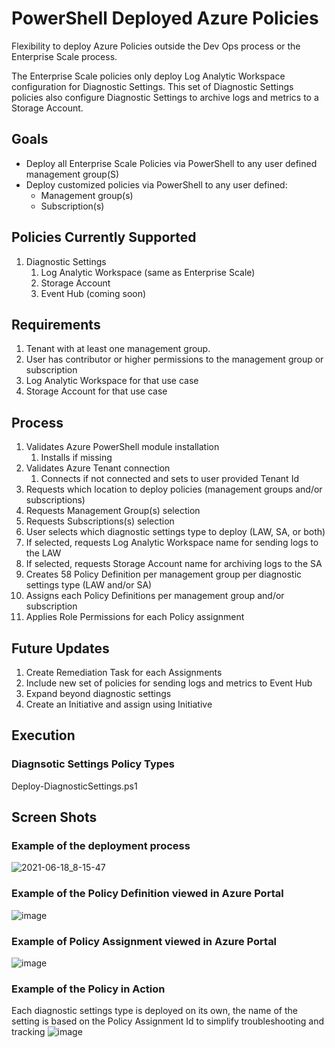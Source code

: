 # PowerShell Deployed Azure Policies
Flexibility to deploy Azure Policies outside the Dev Ops process or the Enterprise Scale process.

The Enterprise Scale policies only deploy Log Analytic Workspace configuration for Diagnostic Settings. This set of Diagnostic Settings policies also configure Diagnostic Settings to archive logs and metrics to a Storage Account.

## Goals
- Deploy all Enterprise Scale Policies via PowerShell to any user defined management group(S)
- Deploy customized policies via PowerShell to any user defined:
   - Management group(s) 
   - Subscription(s)

## Policies Currently Supported
1. Diagnostic Settings
   1. Log Analytic Workspace (same as Enterprise Scale)
   2. Storage Account
   3. Event Hub (coming soon)

## Requirements
1. Tenant with at least one management group.
2. User has contributor or higher permissions to the management group or subscription
3. Log Analytic Workspace for that use case
4. Storage Account for that use case

## Process
1. Validates Azure PowerShell module installation
   1. Installs if missing
2. Validates Azure Tenant connection
   1. Connects if not connected and sets to user provided Tenant Id
3. Requests which location to deploy policies (management groups and/or subscriptions)
4. Requests Management Group(s) selection
5. Requests Subscriptions(s) selection
6. User selects which diagnostic settings type to deploy (LAW, SA, or both)
7. If selected, requests Log Analytic Workspace name for sending logs to the LAW
8. If selected, requests Storage Account name for archiving logs to the SA
9. Creates 58 Policy Definition per management group per diagnostic settings  type (LAW and/or SA)
10. Assigns each Policy Definitions per management group and/or subscription
11. Applies Role Permissions for each Policy assignment

## Future Updates
1. Create Remediation Task for each Assignments
2. Include new set of policies for sending logs and metrics to Event Hub
3. Expand beyond diagnostic settings
4. Create an Initiative and assign using Initiative

## Execution
### Diagnsotic Settings Policy Types
Deploy-DiagnosticSettings.ps1

## Screen Shots
### Example of the deployment process
![2021-06-18_8-15-47](https://user-images.githubusercontent.com/34814295/122560611-ca795180-d00e-11eb-95af-d5b0e8e1cba4.png)

### Example of the Policy Definition viewed in Azure Portal
![image](https://user-images.githubusercontent.com/34814295/112238093-5c450e80-8c1a-11eb-95e9-3672ed3311b6.png)

### Example of Policy Assignment viewed in Azure Portal
![image](https://user-images.githubusercontent.com/34814295/112238115-67983a00-8c1a-11eb-94c1-4cf96151da17.png)

### Example of the Policy in Action
Each diagnostic settings type is deployed on its own, the name of the setting is based on the Policy Assignment Id to simplify troubleshooting and tracking
![image](https://user-images.githubusercontent.com/34814295/112683012-554f1380-8e47-11eb-83b7-56303d035fa5.png)

